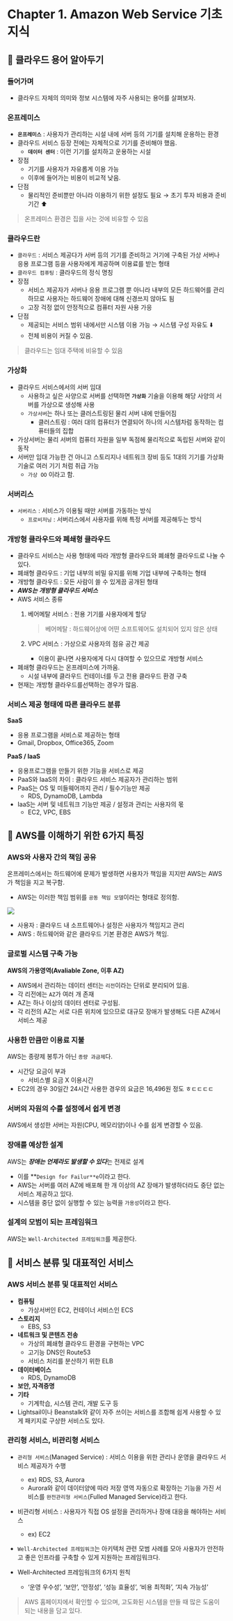 # Chapter 1. Amazon Web Service 기초 지식

## 📌 클라우드 용어 알아두기

### 들어가며

- 클라우드 자체의 의미와 정보 시스템에 자주 사용되는 용어를 살펴보자.

### 온프레미스

- **`온프레미스`** : 사용자가 관리하는 시설 내에 서버 등의 기기를 설치해 운용하는 환경
- 클라우드 서비스 등장 전에는 자체적으로 기기를 준비해야 했음.
    - **`데이터 센터`** : 이런 기기를 설치하고 운용하는 시설
- 장점
    - 기기를 사용자가 자유롭게 이용 가능
    - 이후에 들어가는 비용이 비교적 낮음.
- 단점
    - 물리적인 준비뿐만 아니라 이용하기 위한 설정도 필요 → 초기 투자 비용과 준비기간 ⬆️

> 온프레미스 환경은 집을 사는 것에 비유할 수 있음
> 

### 클라우드란

- `클라우드` : 서비스 제공다가 서버 등의 기기를 준비하고 거기에 구축된 가상 서버나 응용 프로그램 등을 사용자에게 제공하며 이용료를 받는 형태
- `클라우드 컴퓨팅` : 클라우드의 정식 명칭
- 장점
    - 서비스 제공자가 서버나 응용 프로그램 뿐 아니라 내부의 모든 하드웨어를 관리하므로 사용자는 하드웨어 장애에 대해 신경쓰지 않아도 됨
    - 고장 걱정 없이 안정적으로 컴퓨터 자원 사용 가응
- 단점
    - 제공되는 서비스 범위 내에서만 시스템 이용 가능 → 시스템 구성 자유도 ⬇️
    - 전체 비용이 커질 수 있음.

> 클라우드는 임대 주택에 비유할 수 있음
> 

### 가상화

- 클라우드 서비스에서의 서버 임대
    - 사용하고 싶은 사양으로 서버를 선택하면 **`가상화`** 기술을 이용해 해당 사양의 서버를 가상으로 생성해 사용
    - `가상서버`는 하나 또는 클러스트링된 물리 서버 내에 만들어짐
        - 클러스트링 : 여러 대의 컴퓨터가 연결되어 하나의 시스템차럼 동작하는 컴퓨터들의 집합
- 가상서버는 물리 서버의 컴퓨터 자원을 일부 독점헤 물리적으로 독립된 서버와 같이 동작
- 서버만 임대 가능한 건 아니고 스토리지나 네트워크 장비 등도 1대의 기기를 가상화 기술로 여러 기기 처럼 취급 가능
    - `가상 OO` 이라고 함.

### 서버리스

- `서버리스` : 서비스가 이용될 때만 서버를 가동하는 방식
    - `프로비저닝` : 서버리스에서 사용자를 위해 특정 서버를 제공해두는 방식

### 개방형 클라우드와 폐쇄형 클라우드

- 클라우드 서비스는 사용 형태에 따라 개방형 클라우드와 폐쇄형 클라우드로 나눌 수 있다.
- 폐쇄형 클라우드 : 기업 내부의 비밀 유지를 위해 기업 내부에 구축하는 형태
- 개방형 클라우드 : 모든 사람이 쓸 수 있게끔 공개된 형태
- ***AWS는 개방형 클라우드 서비스***
- AWS 서비스 종류
    1. 베어메탈 서비스 : 전용 기기를 사용자에게 할당
        
        > 베어메탈 : 하드웨어상에 어떤 소프트웨어도 설치되어 있지 않은 상태
        > 
    2. VPC 서비스 : 가상으로 사용자의 점유 공간 제공
        - 이용이 끝나면 사용자에게 다시 대여할 수 있으므로 개방형 서비스
- 폐쇄형 클라우드는 온프레미스에 가까움.
    - 시설 내부에 클라우드 컨테이너를 두고 전용 클라우드 환경 구축
- 현재는 개방형 클라우드를선택하는 경우가 많음.

### 서비스 제공 형태에 따른 클라우드 분류

**SaaS**

- 응용 프로그램을 서비스로 제공하는 형태
- Gmail, Dropbox, Office365, Zoom

**PaaS / IaaS**

- 응용프로그램을 만들기 위한 기능을 서비스로 제공
- PaaS와 IaaS의 차이 : 클라우드 서비스 제공자가 관리하는 범위
- PaaS는 OS 및 미들웨어까지 관리 / 필수기능만 제공
    - RDS, DynamoDB, Lambda
- IaaS는 서버 및 네트워크 기능만 제공 / 설정과 관리는 사용자의 몫
    - EC2, VPC, EBS


 ## 📌 AWS를 이해하기 위한 6가지 특징

### AWS와 사용자 간의 책임 공유

온프레미스에서는 하드웨어에 문제가 발생하면 사용자가 책임을 지지만 AWS는 AWS가 책임을 지고 복구함.

- AWS는 이러한 책임 범위를 `공동 책임 모델`이라는 형태로 정의함.

![](https://imgnew.megazone.com/2022/05/image-9.png)

- 사용자 : 클라우드 내 소프트웨어나 설정은 사용자가 책임지고 관리
- AWS : 하드웨어와 같은 클라우드 기본 환경은 AWS가 책임.

### 글로벌 시스템 구축 가능

**AWS의 가용영역(Avaliable Zone, 이후 AZ)**

- AWS에서 관리하는 데이터 센터는 `리전`이라는 단위로 분리되어 있음.
- 각 리전에는 `AZ`가 여러 개 존재
- AZ는 하나 이상의 데이터 센터로 구성됨.
- 각 리전의 AZ는 서로 다른 위치에 있으므로 대규모 장애가 발생해도 다른 AZ에서 서비스 제공

### 사용한 만큼만 이용료 지불

AWS는 종량제 봉투가 아닌 `종량 과금제`다.

- 시간당 요금이 부과
    - 서비스별 요금 X 이용시간
- EC2의 경우 30일간 24시간 사용한 경우의 요금은 16,496원 정도 ㅎㄷㄷㄷㄷ

### 서버의 자원의 수를 설정에서 쉽게 변경

AWS에서 생성한 서버는 자원(CPU, 메모리양)이나 수를 쉽게 변경할 수 있음.

### 장애를 예상한 설계

AWS는 ***장애는 언제라도 발생할 수 있다***는 전제로 설계

- 이를 **`Design for Failur**e`이라고 한다.
- AWS는 서버를 여러 AZ에 배포해 한 개 이상의 AZ 장애가 발생하더라도 중단 없는 서비스 제공하고 있다.
- 시스템을 중단 없이 실행할 수 있는 능력을 `가용성`이라고 한다.

### 설계의 모범이 되는 프레임워크

AWS는 `Well-Architected 프레임워크`를 제공한다.

## 📌 서비스 분류 및 대표적인 서비스

### AWS 서비스 분류 및 대표적인 서비스

- **컴퓨팅**
    - 가상서버인 EC2, 컨테이너 서비스인 ECS
- **스토리지**
    - EBS, S3
- **네트워크 및 콘텐츠 전송**
    - 가상의 폐쇄형 클라우드 환경을 구현하는 VPC
    - 고기능 DNS인 Route53
    - 서비스 처리를 분산하기 위한 ELB
- **데이터베이스**
    - RDS, DynamoDB
- **보안, 자격증명**
- **기타**
    - 기계학습, 시스템 관리, 개발 도구 등
- Lightsail이나 Beanstalk와 같이 자주 쓰이는 서비스를 조합해 쉽게 사용할 수 있게 패키지로 구상한 서비스도 있다.

### 관리형 서비스, 비관리형 서비스

- `관리형 서비스`(Managed Service) : 서비스 이용을 위한 관리나 운영을 클라우드 서비스 제공자가 수행
    - ex) RDS, S3, Aurora
    - Aurora와 같이 데이터양에 따라 저장 영역 자동으로 확장하는 기능을 가진 서비스를 `완전관리형 서비스`(Fulled Managed Service)라고 한다.
- 비관리형 서비스 : 사용자가 직접 OS 설정을 관리하거나 장애 대응을 해야하는 서비스
    - ex) EC2

- `Well-Architected 프레임워크`는 아키텍처 관련 모범 사례를 모아 사용자가 안전하고 좋은 인프라를 구축할 수 있게 지원하는 프레임워크다.
- Well-Architected 프레임워크의 6가지 원칙
    - ‘운영 우수성’, ‘보안’, ‘안정성’, ‘성능 효율성’, ‘비용 최적화’, ‘지속 가능성’

> AWS 홈페이지에서 확인할 수 있으며, 고도화된 시스템을 만들 때 많은 도움이 되는 내용을 담고 있다.
